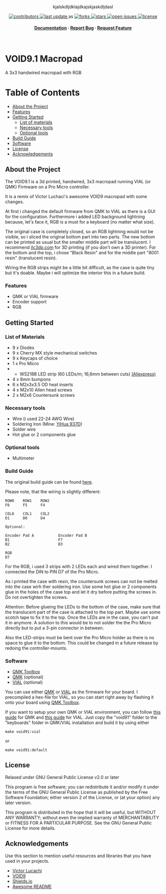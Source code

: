 <div align="center">kjalskdljdklajdkajskjaskdljdasl
<!-- Badges -->

<p>
  <a href="https://github.com/Mboehmlaender/kb-void9.1/graphs/contributors">
    <img src="https://img.shields.io/github/contributors/Mboehmlaender/kb-void9.1" alt="contributors" />
  </a>
  <a href="">
    <img src="https://img.shields.io/github/last-commit/Mboehmlaender/kb-void9.1" alt="last update" />
  </a>as
  <a href="https://github.com/Mboehmlaender/kb-void9.1/network/members">
    <img src="https://img.shields.io/github/forks/Mboehmlaender/kb-void9.1" alt="forks" />
  </a>
  <a href="https://github.com/Mboehmlaender/kb-void9.1/stargazers">
    <img src="https://img.shields.io/github/stars/Mboehmlaender/kb-void9.1" alt="stars" />
  </a>
  <a href="https://github.com/Mboehmlaender/kb-void9.1/issues/">
    <img src="https://img.shields.io/github/issues/Mboehmlaender/kb-void9.1" alt="open issues" />
  </a>
  <a href="https://github.com/Mboehmlaender/kb-void9.1/blob/master/LICENSE">
    <img src="https://img.shields.io/github/license/Mboehmlaender/kb-void9.1.svg" alt="license" />
  </a>
</p>
   
<h4>
    <a href="https://github.com/Mboehmlaender/kb-void9.1">Documentation</a>
  <span> · </span>
    <a href="https://github.com/Mboehmlaender/kb-void9.1/issues/">Report Bug</a>
  <span> · </span>
    <a href="https://github.com/Mboehmlaender/kb-void9.1/issues/">Request Feature</a>
  </h4>
</div>

<br />

  <!-- <img src="assets/logo.png" alt="logo" width="200" height="auto" /> -->
  <h1>VOID9.1 Macropad</h1>
  
  <p>
    A 3x3 handwired macropad with RGB
  </p>

<!-- Table of Contents -->
# Table of Contents

- [About the Project](#about-the-project)
- [Features](#features)
- [Getting Started](#getting-started)
  * [List of materials](#list-of-materials)
  * [Necessary tools](#necessary-tools) 
  * [Optional tools](#optional-tools)
- [Build Guide](#build-guide)
- [Software](#software)
- [License](#license)
- [Acknowledgements](#acknowledgements)

<!-- About the Project -->
## About the Project

The VOID9.1 is a 3d printed, handwired, 3x3 macropad running VIAL (or QMK) Firmware on a Pro Micro controller.

It is a remix of Victor Luchaci's awesome VOID9 macropad with some changes.

At first i changed the default firmware from QMK to VIAL as there is a GUI for the configuration. Furthermore i added LED background lightning because, let's face it, RGB is 
a must for a keyboard (no matter what size). 

The original case is completely closed, so an RGB lightning would not be visible, so i sliced the original bottom part into two parts. The new bottom can be printed as usual but the smaller middle part will be translucent. I recommend [jlc3dp.com](https://jlc3dp.com/) for 3D printing (if you don't own a 3D printer). For the bottom and the top, i chose "Black Resin" and for the middle part "8001 resin" (translucent resin). 

Wiring the RGB strips might be a little bit difficult, as the case is quite tiny but it's doable. Maybe i will optimize the interior this in a future build.

<!-- Features -->
### Features

- QMK or VIAL firmware
- Encoder support
- RGB

<!-- Getting Started -->
## Getting Started

<!-- List of Materials -->
### List of Materials

- 9 x Diodes
- 9 x Cherry MX style mechanical switches
- 9 x Keycaps of choice
- 1 x Pro Micro
- - WS218B LED strip (60 LEDs/m; 16,6mm between cuts) [(Aliexpress)](https://de.aliexpress.com/item/4000744445376.html?spm=a2g0o.productlist.main.5.1ef44a2fN1DIEn&algo_pvid=19ccae0e-8e38-4d39-b544-057817457e07&aem_p4p_detail=202402260500427915889042804340000272039&algo_exp_id=19ccae0e-8e38-4d39-b544-057817457e07-2&pdp_npi=4%40dis%21EUR%2111.25%216.41%21%21%2185.60%2148.79%21%402103847817089524425485363ed292%2112000034564427537%21sea%21DE%214748200527%21&curPageLogUid=CA89j6PWmQSM&utparam-url=scene%3Asearch%7Cquery_from%3A&search_p4p_id=202402260500427915889042804340000272039_3)
- 4 x 8mm bumpons
- 6 x M2x3x3.5 OD heat inserts
- 4 x M2x10 Allen head screws
- 2 x M2x6 Countersunk screws

<!-- Necessary tools -->
### Necessary tools

- Wire (i used 22-24 AWG Wire)
- Soldering Iron (Mine: [YiHua 937D](https://www.amazon.de/dp/B07X2JC4S1?psc=1&ref=ppx_yo2ov_dt_b_product_details))
- Solder wire
- Hot glue or 2 components glue
   
<!-- Optional tools -->
### Optional tools

- Multimeter

<!-- Build Guide -->
### Build Guide

The original build guide can be found [here](https://victorlucachi.ro/journal/void9-wiring-guide/).

Please note, that the wiring is slightly different:

    ROW0    ROW1    ROW2
    F6      F5      F4
    
    COL0    COL1    COL2
    D1      D0      D4
    
    Optional:

    Encoder Pad A           Encoder Pad B
    B1                      F7
    B2                      B3

    RGB
    D7

For the RGB, i used 3 strips with 2 LEDs each and wired them together. I connected the DIN to PIN D7 of the Pro Micro.

As i printed the case with resin, the countersunk screws can not be melted into the case wirh ther soldering iron. Use some hot glue or 2 components glue in the holes of the case top and let it dry before putting the screws in. Do not overtighten the screws.

Attention: Before glueing the LEDs to the bottom of the case, make sure that the translucent part of the case is attached to the top part. Maybe use some scotch tape to fix it to the top. Once the LEDs are in the case, you can't put it in anymore. A solution to this would be to not solder the the Pro Micro directly but to put a 3-pin connector in between.

Also the LED-strips must be bent over the Pro Micro holder as there is no space to glue it to the bottom. This could be changed in a future release by redoing the controller-mounts.

<!-- Software -->
### Software

- [QMK Toolbox](https://github.com/qmk/qmk_toolbox)
- [QMK](https://qmk.fm/) (optional)
- [VIAL](https://get.vial.today/) (optional)

You can use either [QMK](https://qmk.fm/) or [VIAL](https://get.vial.today/) as the firmware for your board. I precompiled a hex-file for VIAL, so you can start right away by flashing it onto your board using [QMK Toolbox](https://github.com/qmk/qmk_toolbox).

If you want to setup your own QMK or VIAL environment, you can follow [this guide](https://docs.qmk.fm/#/newbs_getting_started) for QMK and [this guide](https://get.vial.today/docs/porting-to-vial.html) for VIAL. Just copy the "void91" folder to the "keyboards" folder in QMK/VIAL installation and build it by using either 

```
make void91:vial 
```
or
```
make void91:default
```

<!-- License -->
## License

Relased under GNU General Public License v2.0 or later

This program is free software; you can redistribute it and/or modify it under the terms of the GNU General Public License as published by the Free Software Foundation; either version 2 of the License, or (at your option) any later version.

This program is distributed in the hope that it will be useful, but WITHOUT ANY WARRANTY; without even the implied warranty of MERCHANTABILITY or FITNESS FOR A PARTICULAR PURPOSE. See the GNU General Public License for more details.

<!-- Acknowledgments -->
## Acknowledgements

Use this section to mention useful resources and libraries that you have used in your projects.

- [Victor Lucachi](https://victorlucachi.ro/)
- [VOID9](https://github.com/victorlucachi/void9)
- [Shields.io](https://shields.io/)
- [Awesome README](https://github.com/Louis3797/awesome-readme-template)
